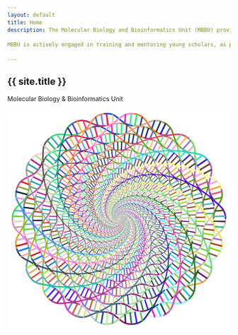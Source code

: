 ```yaml
---
layout: default
title: Home
description: The Molecular Biology and Bioinformatics Unit (MBBU) provides relevant expertise to facilitate molecular biology and bioinformatics components of icipe research across themes, while also spearheading research projects that employ and develop cutting-edge molecular and bioinformatics techniques applicable to modern insect science. The unit includes general molecular biology laboratories, the Martin Lüscher Emerging Infectious Diseases (ML-EID) Laboratory facility and a bioinformatics hub.

MBBU is actively engaged in training and mentoring young scholars, as part of icipe's endeavour to equip future generations of scientists with skills that will enhance the use insect science to address Africa's current and future developmental needs. Current studies include understanding the ecology of plant and animal diseases, diversity and population genetics of medically and economically important arthropod taxa, pathogen and endosymbiont diagnostics, genomics and bioinformatics. MBBU has strong links across icipe’s themes, programmes and projects, as well as collaborations within Africa, Europe and North America. The MBBU staff and student population is multi-cultural and multi-national, providing an intellectually dynamic workspace. At any one time, there are five to 10 postgraduate students, as well as several interns in the Unit.

---
```


<div
  class="flex flex-1 flex-wrap flex-col md:flex-row  items-center justify-between w-full m-auto p-8 md:px-16 dark:bg-gray-800">
  <div class="flex flex-col py-16 text-center md:text-start">
    <h2 class="mb-4 font-semibold text-8xl text-blue-800 dark:text-blue-400">
      {{ site.title }}
    </h2>
    <p class="mb-4 text-xl text-gray-500 dark:text-gray-400">
      Molecular Biology & Bioinformatics Unit
    </p>
  </div>
  <div class="flex flex-col items-center justify-center w-2/5 overflow-hidden">
    <img src="/assets/img/dna.svg" alt="illustration" class="w-full dna-img">
  </div>
</div>
